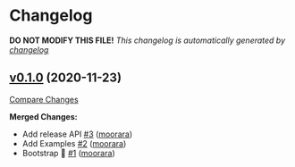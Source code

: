 # Changelog

**DO NOT MODIFY THIS FILE!**
*This changelog is automatically generated by [changelog](https://github.com/moorara/changelog)*


## [v0.1.0](https://github.com/moorara/go-github/tree/v0.1.0) (2020-11-23)

[Compare Changes](https://github.com/moorara/go-github/compare/100ec5998781995aa212b19a8cf1a5c3be65ddaa...v0.1.0)

**Merged Changes:**

  - Add release API [#3](https://github.com/moorara/go-github/pull/3) ([moorara](https://github.com/moorara))
  - Add Examples [#2](https://github.com/moorara/go-github/pull/2) ([moorara](https://github.com/moorara))
  - Bootstrap 🚀 [#1](https://github.com/moorara/go-github/pull/1) ([moorara](https://github.com/moorara))


